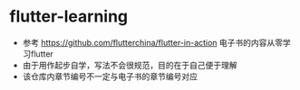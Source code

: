 # flutter-learning

* 参考 https://github.com/flutterchina/flutter-in-action 电子书的内容从零学习flutter
* 由于用作起步自学，写法不会很规范，目的在于自己便于理解
* 该仓库内章节编号不一定与电子书的章节编号对应
